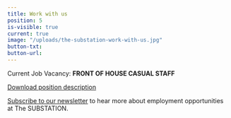 ```yaml
---
title: Work with us
position: 5
is-visible: true
current: true
image: "/uploads/the-substation-work-with-us.jpg"
button-txt: 
button-url: 
---
```


Current Job Vacancy: 
**FRONT OF HOUSE CASUAL STAFF**

[Download position description ](/uploads/Casual%20PD's%202018.pdf)

[Subscribe to our newsletter](https://thesubstation.us5.list-manage.com/subscribe/post?u=21cfc09295377f72f03e377c6&id=f0c98b414b) to hear more about employment opportunities at The SUBSTATION. 

